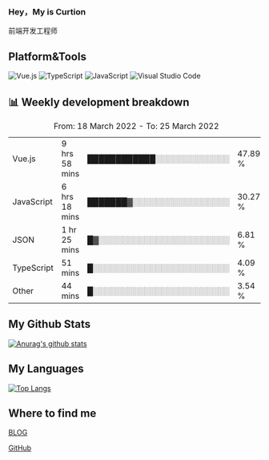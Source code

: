 ### Hey，My is Curtion
前端开发工程师
## Platform&Tools

![Vue.js](https://img.shields.io/badge/-Vue.js-4FC08D?style=flat-square&logo=Vue.js&logoColor=white)
![TypeScript](https://img.shields.io/badge/-TypeScript-007ACC?style=flat-square&logo=typescript&logoColor=white)
![JavaScript](https://img.shields.io/badge/-JavaScript-F7DF1E?style=flat-square&logo=javascript&logoColor=black)
![Visual Studio Code](https://img.shields.io/badge/-VSCode-007ACC?style=flat-square&logo=Visual-Studio-Code&logoColor=white)

## 📊 Weekly development breakdown

<!--START_SECTION:waka-->

<table><caption>From: 18 March 2022 - To: 25 March 2022</caption><tr><td>Vue.js</td><td>9 hrs 58 mins</td><td>████████████░░░░░░░░░░░░░</td><td>47.89 %</td></tr><tr><td>JavaScript</td><td>6 hrs 18 mins</td><td>███████▓░░░░░░░░░░░░░░░░░</td><td>30.27 %</td></tr><tr><td>JSON</td><td>1 hr 25 mins</td><td>█▓░░░░░░░░░░░░░░░░░░░░░░░</td><td>6.81 %</td></tr><tr><td>TypeScript</td><td>51 mins</td><td>█░░░░░░░░░░░░░░░░░░░░░░░░</td><td>4.09 %</td></tr><tr><td>Other</td><td>44 mins</td><td>█░░░░░░░░░░░░░░░░░░░░░░░░</td><td>3.54 %</td></tr></table>

<!--END_SECTION:waka-->

## My Github Stats

[![Anurag's github stats](https://github-readme-stats.vercel.app/api?username=curtion&count_private=true&show_icons=true&theme=onedark)](https://github.com/anuraghazra/github-readme-stats)

## My Languages

[![Top Langs](https://github-readme-stats.vercel.app/api/top-langs/?username=curtion&layout=compact)](https://github.com/anuraghazra/github-readme-stats)

## Where to find me

[BLOG](https://blog.3gxk.net)

[GitHub](https://github.com/Curtion)

